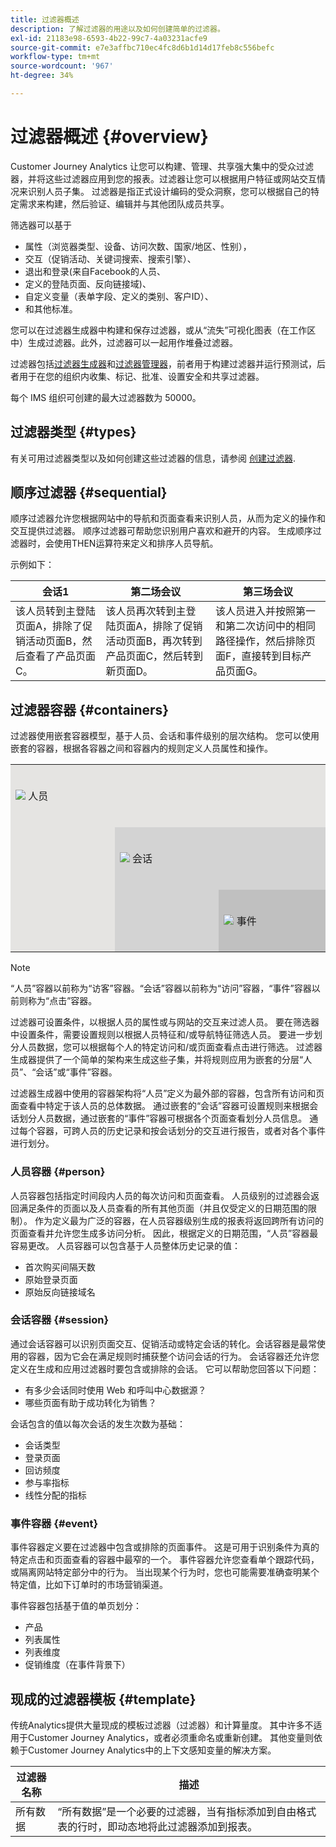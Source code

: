 ```yaml
---
title: 过滤器概述
description: 了解过滤器的用途以及如何创建简单的过滤器。
exl-id: 21183e98-6593-4b22-99c7-4a03231acfe9
source-git-commit: e7e3affbc710ec4fc8d6b1d14d17feb8c556befc
workflow-type: tm+mt
source-wordcount: '967'
ht-degree: 34%

---
```



# 过滤器概述 {#overview}

Customer Journey Analytics 让您可以构建、管理、共享强大集中的受众过滤器，并将这些过滤器应用到您的报表。过滤器让您可以根据用户特征或网站交互情况来识别人员子集。 过滤器是指正式设计编码的受众洞察，您可以根据自己的特定需求来构建，然后验证、编辑并与其他团队成员共享。

筛选器可以基于

- 属性（浏览器类型、设备、访问次数、国家/地区、性别），
- 交互（促销活动、关键词搜索、搜索引擎）、
- 退出和登录(来自Facebook的人员、
- 定义的登陆页面、反向链接域)、
- 自定义变量（表单字段、定义的类别、客户ID）、
- 和其他标准。

您可以在过滤器生成器中构建和保存过滤器，或从“流失”可视化图表（在工作区中）生成过滤器。此外，过滤器可以一起用作堆叠过滤器。

过滤器包括[过滤器生成器](/help/components/filters/filter-builder.md)和[过滤器管理器](/help/components/filters/manage-filters.md)，前者用于构建过滤器并运行预测试，后者用于在您的组织内收集、标记、批准、设置安全和共享过滤器。

每个 IMS 组织可创建的最大过滤器数为 50000。

## 过滤器类型 {#types}

有关可用过滤器类型以及如何创建这些过滤器的信息，请参阅 [创建过滤器](/help/components/filters/create-filters.md).

## 顺序过滤器 {#sequential}

顺序过滤器允许您根据网站中的导航和页面查看来识别人员，从而为定义的操作和交互提供过滤器。 顺序过滤器可帮助您识别用户喜欢和避开的内容。 生成顺序过滤器时，会使用THEN运算符来定义和排序人员导航。

示例如下：

<!--![](assets/sequential_fil.png)-->

| 会话1 | 第二场会议 | 第三场会议 |
| --- | --- | --- |
| 该人员转到主登陆页面A，排除了促销活动页面B，然后查看了产品页面C。 | 该人员再次转到主登陆页面A，排除了促销活动页面B，再次转到产品页面C，然后转到新页面D。 | 该人员进入并按照第一和第二次访问中的相同路径操作，然后排除页面F，直接转到目标产品页面G。 |

## 过滤器容器 {#containers}

过滤器使用嵌套容器模型，基于人员、会话和事件级别的层次结构。 您可以使用嵌套的容器，根据各容器之间和容器内的规则定义人员属性和操作。


<table style="table-layout: fixed; border: none;">

<tr>
<td style="background-color: #E5E4E2;" colspan="3" width="200" height="100"><img src="https://spectrum.adobe.com/static/icons/workflow_18/Smock_User_18_N.svg"/> 人员</td>
</tr>

<tr>
<td style="background-color: #E5E4E2;" width="200"></td>
<td style="background-color: #D3D3D3;" colspan="2" width="200" height="100"><img src="https://spectrum.adobe.com/static/icons/workflow_18/Smock_Visit_18_N.svg"/> 会话</td>
</tr>

<tr>
<td style="background-color: #E5E4E2;" width="200" height="100"></td>
<td style="background-color: #D3D3D3;" width="200" height="100"></td>
<td style="background-color: #C0C0C0;" width="200" height="100" colspan="1"><img src="https://spectrum.adobe.com/static/icons/workflow_18/Smock_Events_18_N.svg"/> 事件</td>
</tr>
</table>

>[!NOTE]
>“人员”容器以前称为“访客”容器。“会话”容器以前称为“访问”容器，“事件”容器以前则称为“点击”容器。

过滤器可设置条件，以根据人员的属性或与网站的交互来过滤人员。 要在筛选器中设置条件，需要设置规则以根据人员特征和/或导航特征筛选人员。 要进一步划分人员数据，您可以根据每个人的特定访问和/或页面查看点击进行筛选。 过滤器生成器提供了一个简单的架构来生成这些子集，并将规则应用为嵌套的分层“人员”、“会话”或“事件”容器。

过滤器生成器中使用的容器架构将“人员”定义为最外部的容器，包含所有访问和页面查看中特定于该人员的总体数据。 通过嵌套的“会话”容器可设置规则来根据会话划分人员数据，通过嵌套的“事件”容器可根据各个页面查看划分人员信息。 通过每个容器，可跨人员的历史记录和按会话划分的交互进行报告，或者对各个事件进行划分。

### 人员容器 {#person}

人员容器包括指定时间段内人员的每次访问和页面查看。 人员级别的过滤器会返回满足条件的页面以及人员查看的所有其他页面（并且仅受定义的日期范围的限制）。 作为定义最为广泛的容器，在人员容器级别生成的报表将返回跨所有访问的页面查看并允许您生成多访问分析。 因此，根据定义的日期范围，“人员”容器最容易更改。
人员容器可以包含基于人员整体历史记录的值：

- 首次购买间隔天数
- 原始登录页面
- 原始反向链接域名

### 会话容器 {#session}

通过会话容器可以识别页面交互、促销活动或特定会话的转化。会话容器是最常使用的容器，因为它会在满足规则时捕获整个访问会话的行为。 会话容器还允许您定义在生成和应用过滤器时要包含或排除的会话。 它可以帮助您回答以下问题：

- 有多少会话同时使用 Web 和呼叫中心数据源？
- 哪些页面有助于成功转化为销售？

会话包含的值以每次会话的发生次数为基础：

- 会话类型
- 登录页面
- 回访频度
- 参与率指标
- 线性分配的指标

### 事件容器 {#event}

事件容器定义要在过滤器中包含或排除的页面事件。 这是可用于识别条件为真的特定点击和页面查看的容器中最窄的一个。 事件容器允许您查看单个跟踪代码，或隔离网站特定部分中的行为。 当出现某个行为时，您也可能需要准确查明某个特定值，比如下订单时的市场营销渠道。

事件容器包括基于值的单页划分：

- 产品
- 列表属性
- 列表维度
- 促销维度（在事件背景下）

## 现成的过滤器模板 {#template}

传统Analytics提供大量现成的模板过滤器（过滤器）和计算量度。 其中许多不适用于Customer Journey Analytics，或者必须重命名或重新创建。 其他变量则依赖于Customer Journey Analytics中的上下文感知变量的解决方案。

| 过滤器名称 | 描述 |
| --- | --- |
| 所有数据 | “所有数据”是一个必要的过滤器，当有指标添加到自由格式表的行时，即动态地将此过滤器添加到报表。 |

